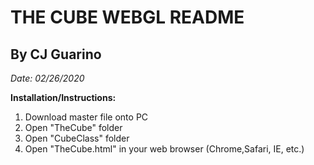 THE CUBE WEBGL README  
=====================

By CJ Guarino  
-------------

_Date: 02/26/2020_  

**Installation/Instructions:**

1. Download master file onto PC  
2. Open "TheCube" folder  
3. Open "CubeClass" folder
4. Open "TheCube.html" in your web browser (Chrome,Safari, IE, etc.)  
